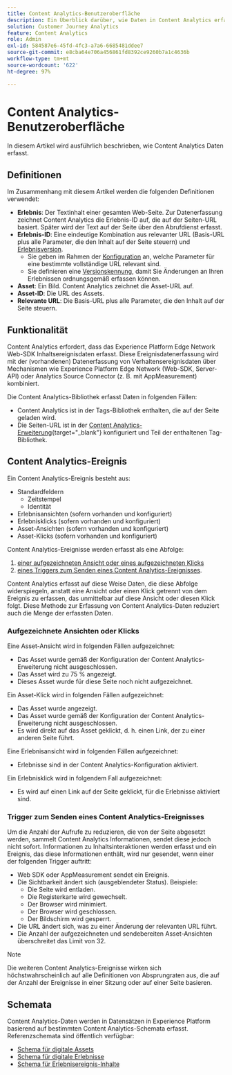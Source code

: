 ```yaml
---
title: Content Analytics-Benutzeroberfläche
description: Ein Überblick darüber, wie Daten in Content Analytics erfasst werden
solution: Customer Journey Analytics
feature: Content Analytics
role: Admin
exl-id: 584587e6-45fd-4fc3-a7a6-6685481ddee7
source-git-commit: e8cba64e706a456861fd8392ce9260b7a1c4636b
workflow-type: tm+mt
source-wordcount: '622'
ht-degree: 97%

---
```


# Content Analytics-Benutzeroberfläche

In diesem Artikel wird ausführlich beschrieben, wie Content Analytics Daten erfasst.

## Definitionen

Im Zusammenhang mit diesem Artikel werden die folgenden Definitionen verwendet:

* **Erlebnis**: Der Textinhalt einer gesamten Web-Seite. Zur Datenerfassung zeichnet Content Analytics die Erlebnis-ID auf, die auf der Seiten-URL basiert. Später wird der Text auf der Seite über den Abrufdienst erfasst.
* **Erlebnis-ID**: Eine eindeutige Kombination aus relevanter URL (Basis-URL plus alle Parameter, die den Inhalt auf der Seite steuern) und [Erlebnisversion](manual.md#versioning).
   * Sie geben im Rahmen der [Konfiguration](configuration.md) an, welche Parameter für eine bestimmte vollständige URL relevant sind.
   * Sie definieren eine [Versionskennung](manual.md#versioning), damit Sie Änderungen an Ihren Erlebnissen ordnungsgemäß erfassen können.
* **Asset**: Ein Bild. Content Analytics zeichnet die Asset-URL auf.
* **Asset-ID**: Die URL des Assets.
* **Relevante URL**: Die Basis-URL plus alle Parameter, die den Inhalt auf der Seite steuern.


## Funktionalität

Content Analytics erfordert, dass das Experience Platform Edge Network Web-SDK Inhaltsereignisdaten erfasst. Diese Ereignisdatenerfassung wird mit der (vorhandenen) Datenerfassung von Verhaltensereignisdaten über Mechanismen wie Experience Platform Edge Network (Web-SDK, Server-API) oder Analytics Source Connector (z. B. mit AppMeasurement) kombiniert.

Die Content Analytics-Bibliothek erfasst Daten in folgenden Fällen:

* Content Analytics ist in der Tags-Bibliothek enthalten, die auf der Seite geladen wird.
* Die Seiten-URL ist in der [Content Analytics-Erweiterung](https://experienceleague.adobe.com/de/docs/experience-platform/tags/extensions/client/content-analytics/overview){target="_blank"} konfiguriert und Teil der enthaltenen Tag-Bibliothek.


## Content Analytics-Ereignis

Ein Content Analytics-Ereignis besteht aus:

* Standardfeldern
   * Zeitstempel
   * Identität
* Erlebnisansichten (sofern vorhanden und konfiguriert)
* Erlebnisklicks (sofern vorhanden und konfiguriert)
* Asset-Ansichten (sofern vorhanden und konfiguriert)
* Asset-Klicks (sofern vorhanden und konfiguriert)

Content Analytics-Ereignisse werden erfasst als eine Abfolge:

1. [einer aufgezeichneten Ansicht oder eines aufgezeichneten Klicks](#recorded-view-or-click)
1. [eines Triggers zum Senden eines Content Analytics-Ereignisses](#trigger-to-send-a-content-analytics-event).

Content Analytics erfasst auf diese Weise Daten, die diese Abfolge widerspiegeln, anstatt eine Ansicht oder einen Klick getrennt von dem Ereignis zu erfassen, das unmittelbar auf diese Ansicht oder diesen Klick folgt. Diese Methode zur Erfassung von Content Analytics-Daten reduziert auch die Menge der erfassten Daten.

### Aufgezeichnete Ansichten oder Klicks

Eine Asset-Ansicht wird in folgenden Fällen aufgezeichnet:

* Das Asset wurde gemäß der Konfiguration der Content Analytics-Erweiterung nicht ausgeschlossen.
* Das Asset wird zu 75 % angezeigt.
* Dieses Asset wurde für diese Seite noch nicht aufgezeichnet.

Ein Asset-Klick wird in folgenden Fällen aufgezeichnet:

* Das Asset wurde angezeigt.
* Das Asset wurde gemäß der Konfiguration der Content Analytics-Erweiterung nicht ausgeschlossen.
* Es wird direkt auf das Asset geklickt, d. h. einen Link, der zu einer anderen Seite führt.

Eine Erlebnisansicht wird in folgenden Fällen aufgezeichnet:

* Erlebnisse sind in der Content Analytics-Konfiguration aktiviert.

Ein Erlebnisklick wird in folgendem Fall aufgezeichnet:

* Es wird auf einen Link auf der Seite geklickt, für die Erlebnisse aktiviert sind.


### Trigger zum Senden eines Content Analytics-Ereignisses

Um die Anzahl der Aufrufe zu reduzieren, die von der Seite abgesetzt werden, sammelt Content Analytics Informationen, sendet diese jedoch nicht sofort. Informationen zu Inhaltsinteraktionen werden erfasst und ein Ereignis, das diese Informationen enthält, wird nur gesendet, wenn einer der folgenden Trigger auftritt:

* Web SDK oder AppMeasurement sendet ein Ereignis.
* Die Sichtbarkeit ändert sich (ausgeblendeter Status). Beispiele:
   * Die Seite wird entladen.
   * Die Registerkarte wird gewechselt.
   * Der Browser wird minimiert.
   * Der Browser wird geschlossen.
   * Der Bildschirm wird gesperrt.
* Die URL ändert sich, was zu einer Änderung der relevanten URL führt.
* Die Anzahl der aufgezeichneten und sendebereiten Asset-Ansichten überschreitet das Limit von 32.

>[!NOTE]
>
>Die weiteren Content Analytics-Ereignisse wirken sich höchstwahrscheinlich auf alle Definitionen von Absprungraten aus, die auf der Anzahl der Ereignisse in einer Sitzung oder auf einer Seite basieren.
>


## Schemata

Content Analytics-Daten werden in Datensätzen in Experience Platform basierend auf bestimmten Content Analytics-Schemata erfasst. Referenzschemata sind öffentlich verfügbar:

* [Schema für digitale Assets](https://github.com/adobe/xdm/blob/master/components/classes/digital-asset.schema.json)
* [Schema für digitale Erlebnisse](https://github.com/adobe/xdm/blob/master/components/classes/digital-experience.schema.json)
* [Schema für Erlebnisereignis-Inhalte](https://github.com/adobe/xdm/blob/master/components/fieldgroups/experience-event/experienceevent-content.schema.json)
